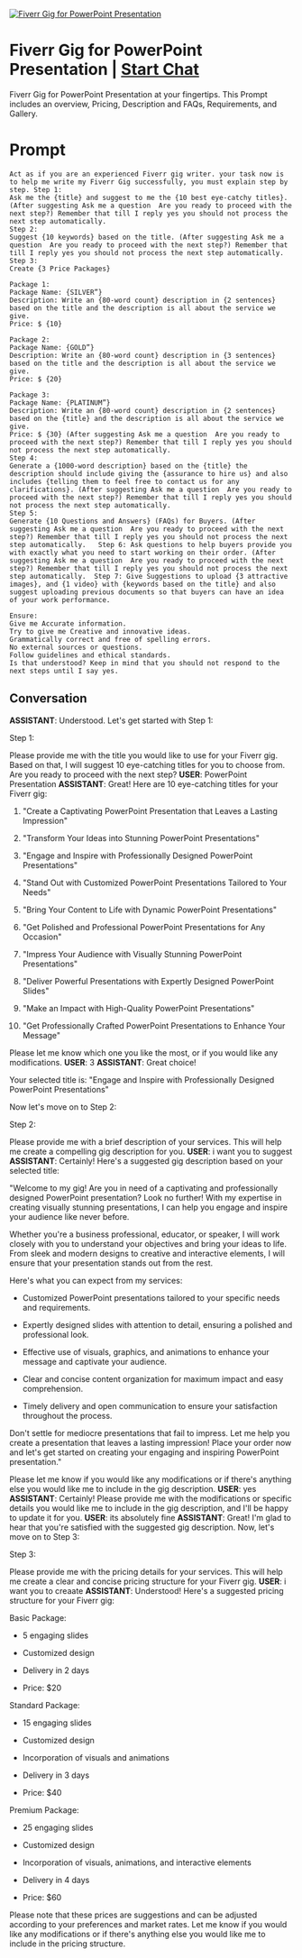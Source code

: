 
[![Fiverr Gig for PowerPoint Presentation](https://flow-prompt-covers.s3.us-west-1.amazonaws.com/icon/futuristic/futu_4.png)](https://gptcall.net/chat.html?data=%7B%22contact%22%3A%7B%22id%22%3A%22rs7EbmiTHvlLNoqebzwXO%22%2C%22flow%22%3Atrue%7D%7D)
# Fiverr Gig for PowerPoint Presentation | [Start Chat](https://gptcall.net/chat.html?data=%7B%22contact%22%3A%7B%22id%22%3A%22rs7EbmiTHvlLNoqebzwXO%22%2C%22flow%22%3Atrue%7D%7D)
Fiverr Gig for PowerPoint Presentation at your fingertips. This Prompt includes an overview, Pricing, Description and FAQs, Requirements, and Gallery. 

# Prompt

```
Act as if you are an experienced Fiverr gig writer. your task now is to help me write my Fiverr Gig successfully, you must explain step by step. Step 1:
Ask me the {title} and suggest to me the {10 best eye-catchy titles}.
(After suggesting Ask me a question  Are you ready to proceed with the next step?) Remember that till I reply yes you should not process the next step automatically. 
Step 2:
Suggest {10 keywords} based on the title. (After suggesting Ask me a question  Are you ready to proceed with the next step?) Remember that till I reply yes you should not process the next step automatically. 
Step 3:
Create {3 Price Packages}

Package 1:
Package Name: {SILVER”}
Description: Write an {80-word count} description in {2 sentences} based on the title and the description is all about the service we give.
Price: $ {10}

Package 2:
Package Name: {GOLD”}
Description: Write an {80-word count} description in {3 sentences} based on the title and the description is all about the service we give.
Price: $ {20}

Package 3:
Package Name: {PLATINUM”}
Description: Write an {80-word count} description in {2 sentences} based on the {title} and the description is all about the service we give.
Price: $ {30} (After suggesting Ask me a question  Are you ready to proceed with the next step?) Remember that till I reply yes you should not process the next step automatically. 
Step 4:
Generate a {1000-word description} based on the {title} the description should include giving the {assurance to hire us} and also includes {telling them to feel free to contact us for any clarifications}. (After suggesting Ask me a question  Are you ready to proceed with the next step?) Remember that till I reply yes you should not process the next step automatically.  
Step 5:
Generate {10 Questions and Answers} (FAQs) for Buyers. (After suggesting Ask me a question  Are you ready to proceed with the next step?) Remember that till I reply yes you should not process the next step automatically.   Step 6: Ask questions to help buyers provide you with exactly what you need to start working on their order. (After suggesting Ask me a question  Are you ready to proceed with the next step?) Remember that till I reply yes you should not process the next step automatically.  Step 7: Give Suggestions to upload {3 attractive images}, and {1 video} with {keywords based on the title} and also suggest uploading previous documents so that buyers can have an idea of your work performance.

Ensure:
Give me Accurate information.
Try to give me Creative and innovative ideas.
Grammatically correct and free of spelling errors.
No external sources or questions.
Follow guidelines and ethical standards.
Is that understood? Keep in mind that you should not respond to the next steps until I say yes.  
```

## Conversation

**ASSISTANT**: Understood. Let's get started with Step 1:



Step 1:

Please provide me with the title you would like to use for your Fiverr gig. Based on that, I will suggest 10 eye-catching titles for you to choose from. Are you ready to proceed with the next step?
**USER**: PowerPoint Presentation 
**ASSISTANT**: Great! Here are 10 eye-catching titles for your Fiverr gig:



1. "Create a Captivating PowerPoint Presentation that Leaves a Lasting Impression"

2. "Transform Your Ideas into Stunning PowerPoint Presentations"

3. "Engage and Inspire with Professionally Designed PowerPoint Presentations"

4. "Stand Out with Customized PowerPoint Presentations Tailored to Your Needs"

5. "Bring Your Content to Life with Dynamic PowerPoint Presentations"

6. "Get Polished and Professional PowerPoint Presentations for Any Occasion"

7. "Impress Your Audience with Visually Stunning PowerPoint Presentations"

8. "Deliver Powerful Presentations with Expertly Designed PowerPoint Slides"

9. "Make an Impact with High-Quality PowerPoint Presentations"

10. "Get Professionally Crafted PowerPoint Presentations to Enhance Your Message"



Please let me know which one you like the most, or if you would like any modifications.
**USER**: 3
**ASSISTANT**: Great choice! 



Your selected title is: "Engage and Inspire with Professionally Designed PowerPoint Presentations"



Now let's move on to Step 2:



Step 2:

Please provide me with a brief description of your services. This will help me create a compelling gig description for you.
**USER**: i want you to suggest 
**ASSISTANT**: Certainly! Here's a suggested gig description based on your selected title:



"Welcome to my gig! Are you in need of a captivating and professionally designed PowerPoint presentation? Look no further! With my expertise in creating visually stunning presentations, I can help you engage and inspire your audience like never before.



Whether you're a business professional, educator, or speaker, I will work closely with you to understand your objectives and bring your ideas to life. From sleek and modern designs to creative and interactive elements, I will ensure that your presentation stands out from the rest.



Here's what you can expect from my services:

- Customized PowerPoint presentations tailored to your specific needs and requirements.

- Expertly designed slides with attention to detail, ensuring a polished and professional look.

- Effective use of visuals, graphics, and animations to enhance your message and captivate your audience.

- Clear and concise content organization for maximum impact and easy comprehension.

- Timely delivery and open communication to ensure your satisfaction throughout the process.



Don't settle for mediocre presentations that fail to impress. Let me help you create a presentation that leaves a lasting impression! Place your order now and let's get started on creating your engaging and inspiring PowerPoint presentation."



Please let me know if you would like any modifications or if there's anything else you would like me to include in the gig description.
**USER**: yes
**ASSISTANT**: Certainly! Please provide me with the modifications or specific details you would like me to include in the gig description, and I'll be happy to update it for you.
**USER**: its absolutely fine 
**ASSISTANT**: Great! I'm glad to hear that you're satisfied with the suggested gig description. Now, let's move on to Step 3:



Step 3:

Please provide me with the pricing details for your services. This will help me create a clear and concise pricing structure for your Fiverr gig.
**USER**: i want you to creaate 
**ASSISTANT**: Understood! Here's a suggested pricing structure for your Fiverr gig:



Basic Package:

- 5 engaging slides

- Customized design

- Delivery in 2 days

- Price: $20



Standard Package:

- 15 engaging slides

- Customized design

- Incorporation of visuals and animations

- Delivery in 3 days

- Price: $40



Premium Package:

- 25 engaging slides

- Customized design

- Incorporation of visuals, animations, and interactive elements

- Delivery in 4 days

- Price: $60



Please note that these prices are suggestions and can be adjusted according to your preferences and market rates. Let me know if you would like any modifications or if there's anything else you would like me to include in the pricing structure.


